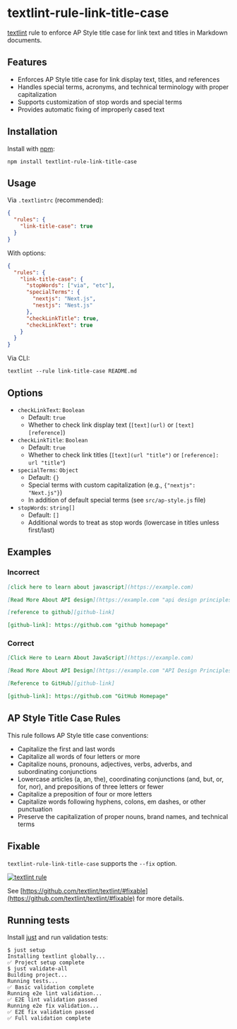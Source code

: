 # textlint-rule-link-title-case

[textlint](https://textlint.github.io/ "textlint official site") rule to enforce AP Style title case for link text and titles in Markdown documents.

## Features

- Enforces AP Style title case for link display text, titles, and references
- Handles special terms, acronyms, and technical terminology with proper capitalization
- Supports customization of stop words and special terms
- Provides automatic fixing of improperly cased text

## Installation

Install with [npm](https://www.npmjs.com/):

```shell
npm install textlint-rule-link-title-case
```

## Usage

Via `.textlintrc` (recommended):

```json
{
  "rules": {
    "link-title-case": true
  }
}
```

With options:

```json
{
  "rules": {
    "link-title-case": {
      "stopWords": ["via", "etc"],
      "specialTerms": {
        "nextjs": "Next.js",
        "nestjs": "Nest.js"
      },
      "checkLinkTitle": true,
      "checkLinkText": true
    }
  }
}
```

Via CLI:

```shell
textlint --rule link-title-case README.md
```

## Options

- `checkLinkText`: `Boolean`
  - Default: `true`
  - Whether to check link display text (`[text](url)` or `[text][reference]`)
- `checkLinkTitle`: `Boolean`
  - Default: `true`
  - Whether to check link titles (`[text](url "title")` or `[reference]: url "title"`)
- `specialTerms`: `Object`
  - Default: `{}`
  - Special terms with custom capitalization (e.g., `{"nextjs": "Next.js"}`)
  - In addition of default special terms (see `src/ap-style.js` file)
- `stopWords`: `string[]`
  - Default: `[]`
  - Additional words to treat as stop words (lowercase in titles unless first/last)

## Examples

### Incorrect

```markdown
[click here to learn about javascript](https://example.com)

[Read More About API design](https://example.com "api design principles")

[reference to github][github-link]

[github-link]: https://github.com "github homepage"
```

### Correct

```markdown
[Click Here to Learn About JavaScript](https://example.com)

[Read More About API Design](https://example.com "API Design Principles")

[Reference to GitHub][github-link]

[github-link]: https://github.com "GitHub Homepage"
```

## AP Style Title Case Rules

This rule follows AP Style title case conventions:

- Capitalize the first and last words
- Capitalize all words of four letters or more
- Capitalize nouns, pronouns, adjectives, verbs, adverbs, and subordinating conjunctions
- Lowercase articles (a, an, the), coordinating conjunctions (and, but, or, for, nor), and prepositions of three letters or fewer
- Capitalize a preposition of four or more letters
- Capitalize words following hyphens, colons, em dashes, or other punctuation
- Preserve the capitalization of proper nouns, brand names, and technical terms

## Fixable

`textlint-rule-link-title-case` supports the `--fix` option.

[![textlint rule](https://img.shields.io/badge/textlint-fixable-green.svg?style=social)](https://textlint.github.io/)

See [https://github.com/textlint/textlint/#fixable](https://github.com/textlint/textlint/#fixable) for more details.

## Running tests

Install [just](https://just.systems/man/en/packages.html) and run validation tests:

```shell
$ just setup
Installing textlint globally...
✅ Project setup complete
$ just validate-all
Building project...
Running tests...
✅ Basic validation complete
Running e2e lint validation...
✅ E2E lint validation passed
Running e2e fix validation...
✅ E2E fix validation passed
✅ Full validation complete
```
